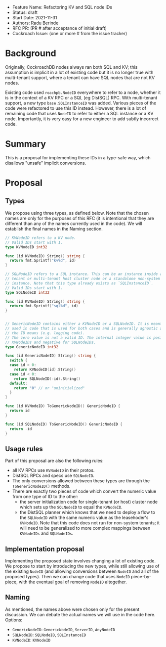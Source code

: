 - Feature Name: Refactoring KV and SQL node iDs
- Status: draft
- Start Date: 2021-11-31
- Authors: Radu Berinde
- RFC PR: (PR # after acceptance of initial draft)
- Cockroach Issue: (one or more # from the issue tracker)


# Background

Originally, CockroachDB nodes always ran both SQL and KV; this assumption is
implicit in a lot of existing code but it is no longer true with multi-tenant
support, where a tenant can have SQL nodes that are not KV nodes.

Existing code used `roachpb.NodeID` everywhere to refer to a node, whether it is
in the context of a KV RPC or a SQL (eg DistSQL) RPC. With multi-tenant support,
a new type `base.SQLInstanceID` was added. Various pieces of the code were
refactored to use this ID instead. However, there is a lot of remaining code
that uses `NodeID` to refer to either a SQL instance or a KV node. Importantly,
it is very easy for a new engineer to add subtly incorrect code.

# Summary

This is a proposal for implementing these IDs in a type-safe way, which
disallows "unsafe" implicit conversions.

# Proposal

## Types

We propose using three types, as defined below. Note that the chosen names are
only for the purposes of this RFC (it is intentional that they are different
than any of the names currently used in the code). We will establish the final
names in the Naming section.

```go
// KVNodeID refers to a KV node.
// Valid IDs start with 1.
type KVNodeID int32

func (id KVNodeID) String() string {
  return fmt.Sprintf("kv%d", id)
}

// SQLNodeID refers to a SQL instance. This can be an instance inside a single
// tenant or multi-tenant host cluster node or a standalone non-system tenant
// instance. Note that this type already exists as `SQLInstanceID`.
// Valid IDs start with 1.
type SQLNodeID int32

func (id KVNodeID) String() string {
  return fmt.Sprintf("sql%d", id)
}


// GenericNodeID contains either a KVNodeID or a SQLNodeID. It is meant to be
// used in code that is used for both cases and is generally agnostic as to what
// the ID means (e.g. logging code).
// The zero value is not a valid ID. The internal integer value is positive for
// KVNodeIDs and negative for SQLNodeIDs.
type GenericNodeID int32

func (id GenericNodeID) String() string {
  switch {
  case id > 0:
    return KVNodeID(id).String()
  case id < 0:
    return SQLNodeID(-id).String()
  default:
    return "0" // or "uninitialized"
  }
}

func (id KVNodeID) ToGenericNodeID() GenericNodeID {
  return id
}

func (id SQLNodeID) ToGenericNodeID() GenericNodeID {
  return -id
}
```

## Usage rules

Part of this proposal are also the following rules:
 - all KV RPCs use `KVNodeID` in their protos.
 - DistSQL RPCs and specs use `SQLNodeID`.
 - The only conversions allowed between these types are through the
   `ToGenericNodeID()` methods.
 - There are exactly two pieces of code which convert the numeric value from one
   type of ID to the other:
     * the server initialization code for single-tenant (or host) cluster node
       which sets up the `SQLNodeID` to equal the `KVNodeID`.
     * the DistSQL planner which knows that we need to deploy a flow to the
       `SQLNodeID` with the same numeric value as the leasehoder's `KVNodeID`.
       Note that this code does not run for non-system tenants; it will need to
       be generalized to more complex mappings between `KVNodeIDs` and
       `SQLNodeIDs`.

## Implementation proposal

Implementing the proposed state involves changing a lot of existing code. We
propose to start by introducing the new types, while still allowing use of the
existing `NodeID` (and allowing conversions between `NodeID` and all of the
proposed types). Then we can change code that uses `NodeID` piece-by-piece, with
the eventual goal of removing `NodeID` altogether.


## Naming

As mentioned, the names above were chosen only for the present discussion. We
can debate the actual names we will use in the code here. Options:
 - `GenericNodeID`: `GenericNodeID`, `ServerID`, `AnyNodeID`
 - `SQLNodeID`: `SQLNodeID`, `SQLInstanceID`
 - `KVNodeID`: `KVNodeID`
